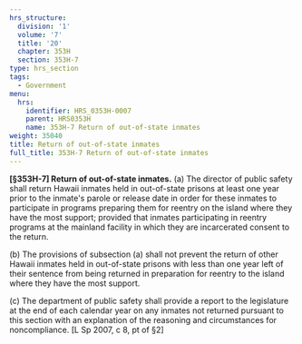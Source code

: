 ```yaml
---
hrs_structure:
  division: '1'
  volume: '7'
  title: '20'
  chapter: 353H
  section: 353H-7
type: hrs_section
tags:
  - Government
menu:
  hrs:
    identifier: HRS_0353H-0007
    parent: HRS0353H
    name: 353H-7 Return of out-of-state inmates
weight: 35040
title: Return of out-of-state inmates
full_title: 353H-7 Return of out-of-state inmates
---
```

**[§353H-7] Return of out-of-state inmates.** (a) The director of public safety shall return Hawaii inmates held in out-of-state prisons at least one year prior to the inmate's parole or release date in order for these inmates to participate in programs preparing them for reentry on the island where they have the most support; provided that inmates participating in reentry programs at the mainland facility in which they are incarcerated consent to the return.

(b) The provisions of subsection (a) shall not prevent the return of other Hawaii inmates held in out-of-state prisons with less than one year left of their sentence from being returned in preparation for reentry to the island where they have the most support.

(c) The department of public safety shall provide a report to the legislature at the end of each calendar year on any inmates not returned pursuant to this section with an explanation of the reasoning and circumstances for noncompliance. [L Sp 2007, c 8, pt of §2]